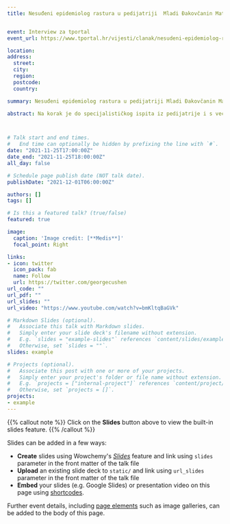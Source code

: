 ```yaml
---
title: Nesuđeni epidemiolog rastura u pedijatriji  Mladi Đakovčanin Matej Šapina ispričao nam je kako mu je zagonetna bolest bubrega donijela medicinskog Oscara te što to djeci radi covid


event: Interview za tportal
event_url: https://www.tportal.hr/vijesti/clanak/nesudeni-epidemiolog-rastura-u-pedijatriji-mladi-dakovcanin-matej-sapina-ispricao-nam-je-kako-mu-je-zagonetna-bolest-bubrega-donijela-medicinskog-oscara-te-sto-to-djeci-radi-covid-foto-20211201

location: 
address:
  street: 
  city: 
  region: 
  postcode: 
  country: 

summary: Nesuđeni epidemiolog rastura u pedijatriji Mladi Đakovčanin Matej Šapina ispričao nam je kako mu je zagonetna bolest bubrega donijela medicinskog Oscara te što to djeci radi covid

abstract: Na korak je do specijalističkog ispita iz pedijatrije i s već obranjenom titulom doktora znanosti. Mladi Đakovčanin Matej Šapina, liječnik u Klinici za pedijatriju osječkog Kliničkog bolničkog centra (KBC), ovogodišnji je dobitnik medicinskog Oscara. Jedan je od dvoje hrvatskih liječnika nagrađenih na međunarodnom natječaju za najbolja istraživačka postignuća u medicini i farmaciji International Medis Awards 2021. U razgovoru za tportal dr. sc. Šapina objašnjava za što mu je dodijeljen medicinski Oscar, ali govori i o aktualnom trenutku, djeci, koronavirusu i cjepivu



# Talk start and end times.
#   End time can optionally be hidden by prefixing the line with `#`.
date: "2021-11-25T17:00:00Z"
date_end: "2021-11-25T18:00:00Z"
all_day: false

# Schedule page publish date (NOT talk date).
publishDate: "2021-12-01T06:00:00Z"

authors: []
tags: []

# Is this a featured talk? (true/false)
featured: true

image:
  caption: 'Image credit: [**Medis**]'
  focal_point: Right

links:
- icon: twitter
  icon_pack: fab
  name: Follow
  url: https://twitter.com/georgecushen
url_code: ""
url_pdf: ""
url_slides: ""
url_video: "https://www.youtube.com/watch?v=bmKltqBaGVk"

# Markdown Slides (optional).
#   Associate this talk with Markdown slides.
#   Simply enter your slide deck's filename without extension.
#   E.g. `slides = "example-slides"` references `content/slides/example-slides.md`.
#   Otherwise, set `slides = ""`.
slides: example

# Projects (optional).
#   Associate this post with one or more of your projects.
#   Simply enter your project's folder or file name without extension.
#   E.g. `projects = ["internal-project"]` references `content/project/deep-learning/index.md`.
#   Otherwise, set `projects = []`.
projects:
- example
---
```


{{% callout note %}}
Click on the **Slides** button above to view the built-in slides feature.
{{% /callout %}}

Slides can be added in a few ways:

- **Create** slides using Wowchemy's [*Slides*](https://wowchemy.com/docs/managing-content/#create-slides) feature and link using `slides` parameter in the front matter of the talk file
- **Upload** an existing slide deck to `static/` and link using `url_slides` parameter in the front matter of the talk file
- **Embed** your slides (e.g. Google Slides) or presentation video on this page using [shortcodes](https://wowchemy.com/docs/writing-markdown-latex/).

Further event details, including [page elements](https://wowchemy.com/docs/writing-markdown-latex/) such as image galleries, can be added to the body of this page.

